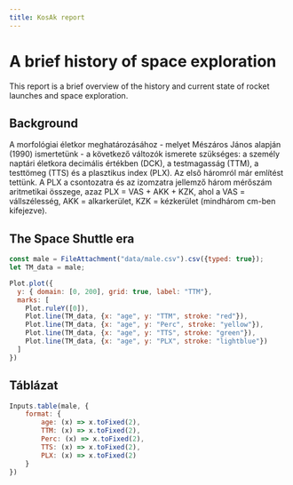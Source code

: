 ```yaml
---
title: KosAk report
---
```


# A brief history of space exploration

This report is a brief overview of the history and current state of rocket launches and space exploration.

## Background

A morfológiai életkor meghatározásához - melyet Mészáros János alapján (1990) ismertetünk - a következő változók ismerete szükséges: a személy naptári életkora decimális értékben (DCK), a testmagasság (TTM), a testtömeg (TTS) és a plasztikus index (PLX). Az első háromról már említést tettünk. A PLX a csontozatra és az izomzatra jellemző három mérőszám aritmetikai összege, azaz PLX = VAS + AKK + KZK, ahol a VAS = vállszélesség, AKK = alkarkerület, KZK = kézkerület (mindhárom cm-ben kifejezve).

## The Space Shuttle era

```js
const male = FileAttachment("data/male.csv").csv({typed: true});
let TM_data = male;
```


```js
Plot.plot({
  y: { domain: [0, 200], grid: true, label: "TTM"},
  marks: [
    Plot.ruleY([0]),
    Plot.line(TM_data, {x: "age", y: "TTM", stroke: "red"}),
    Plot.line(TM_data, {x: "age", y: "Perc", stroke: "yellow"}),
    Plot.line(TM_data, {x: "age", y: "TTS", stroke: "green"}),
    Plot.line(TM_data, {x: "age", y: "PLX", stroke: "lightblue"})
  ]
})
```

## Táblázat
```js
Inputs.table(male, {
	format: {
		age: (x) => x.toFixed(2),
		TTM: (x) => x.toFixed(2),
		Perc: (x) => x.toFixed(2),
		TTS: (x) => x.toFixed(2),
		PLX: (x) => x.toFixed(2)
	}
})
```
